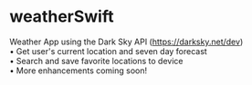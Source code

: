 # weatherSwift

Weather App using the Dark Sky API (https://darksky.net/dev) <br/>
• Get user's current location and seven day forecast <br/>
• Search and save favorite locations to device <br />
• More enhancements coming soon!
